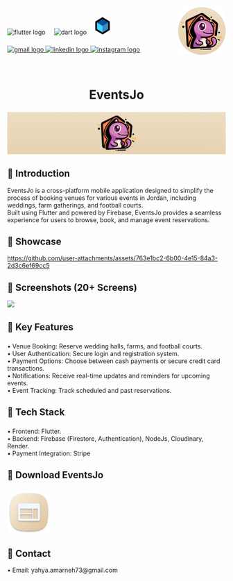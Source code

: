 
<img align="right" height="110" src="assets/git_images/logo.png"  />

###

<div align="left">
  <img src="https://cdn.jsdelivr.net/gh/devicons/devicon/icons/flutter/flutter-original.svg" height="30" alt="flutter logo"  />
  <img width="12" />
  <img src="https://cdn.jsdelivr.net/gh/devicons/devicon/icons/dart/dart-original.svg" height="30" alt="dart logo"  />
  <img width="12" />
  <img src="assets/git_images/bloc.PNG" height="40" alt="bloc logo"  />
</div>

###

<div align="left">
  <a href="mailto:yahya.amarneh73@gmail.com">
  <img src="https://img.shields.io/static/v1?message=Gmail&logo=gmail&label=&color=D14836&logoColor=white&labelColor=&style=for-the-badge" height="35" alt="gmail logo"  />
  </a>
  <a href="https://www.linkedin.com/in/yahya-amarneh-315528229/">
  <img src="https://img.shields.io/static/v1?message=LinkedIn&logo=linkedin&label=&color=0077B5&logoColor=white&labelColor=&style=for-the-badge" height="35" alt="linkedin logo"  />
  </a>
  <a href="https://www.instagram.com/yahyaamarneh_/">
  <img src="https://img.shields.io/static/v1?message=Instagram&logo=instagram&label=&color=E4405F&logoColor=white&labelColor=&style=for-the-badge" height="35" alt="instagram logo"  />
  </a>
</div>

###

<br clear="both">

<h1 align="center">EventsJo</h1>

###

<div align="center">
  <img  src="assets/git_images/banner.png"  />
</div>

###

<h2 align="left">🔵 Introduction</h2>

<p align="left">EventsJo is a cross-platform mobile application designed to simplify the process of booking venues for various events in Jordan, including weddings, farm gatherings, and football courts.<br> Built using Flutter and powered by Firebase, EventsJo provides a seamless experience for users to browse, book, and manage event reservations.</p>

###

<h2 align="left">🔵 Showcase</h2>

https://github.com/user-attachments/assets/763e1bc2-6b00-4e15-84a3-2d3c6ef69cc5

###

<h2 align="left">🔵 Screenshots (20+ Screens)</h2>

<img src="assets/git_images/app_images/screens.png"/>

###

<h2 align="left">🔵 Key Features</h2>

###

<p align="left">• Venue Booking: Reserve wedding halls, farms, and football courts.<br>• User Authentication: Secure login and registration system.<br>• Payment Options: Choose between cash payments or secure credit card transactions.<br>• Notifications: Receive real-time updates and reminders for upcoming events.<br>• Event Tracking: Track scheduled and past reservations.</p>

###

<h2 align="left">🔵 Tech Stack</h2>

###

<p align="left">• Frontend: Flutter.<br>• Backend: Firebase (Firestore, Authentication), NodeJs, Cloudinary, Render.<br>• Payment Integration: Stripe</p>

###

<h2 align="left">🔵 Download EventsJo</h2>

###

<div align="left">

<a href="https://squareoweb.github.io/" style="text-decoration: none">
  <img src="assets/git_images/web.png" height="100" alt="download web"/>
</a>

</div>

###

<h2 align="left">🔵 Contact</h2>

<p align="left">• Email: yahya.amarneh73@gmail.com</p>




